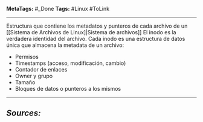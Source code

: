 **MetaTags:** #_Done 
**Tags:** #Linux #ToLink 
- - -
Estructura que contiene los metadatos y punteros de cada archivo de un [[Sistema de Archivos de Linux]|Sistema de archivos]]
El inodo es la verdadera identidad del archivo.
Cada inodo es una estructura de datos única que almacena la metadata de un archivo:
- Permisos
- Timestamps (acceso, modificación, cambio)
- Contador de enlaces
- Owner y grupo
- Tamaño
- Bloques de datos o punteros a los mismos
- - - 
## ***Sources:***